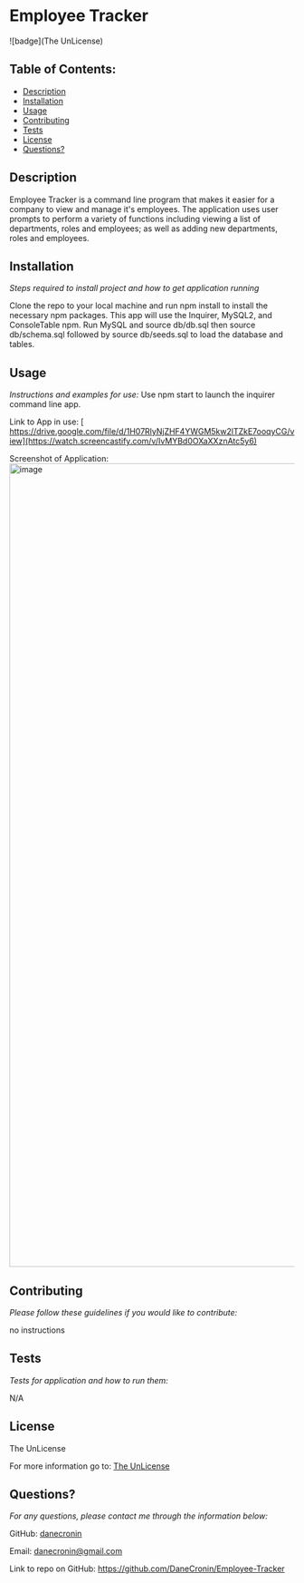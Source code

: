 # Employee Tracker
  ![badge](The UnLicense)

  ## Table of Contents:
  * [Description](#Description)
  * [Installation](#installation)
  * [Usage](#usage)
  * [Contributing](#Contributing)
  * [Tests](#Tests)
  * [License](#License)
  * [Questions?](#questions)

  ## Description
   Employee Tracker is a command line program that makes it easier for a company to view and manage it's employees. The application uses user prompts to perform a variety of functions including viewing a list of departments, roles and employees; as well as adding new departments, roles and employees.

  ## Installation
  *Steps required to install project and how to get application running*
  
  Clone the repo to your local machine and run npm install to install the necessary npm packages. This app will use the Inquirer, MySQL2, and ConsoleTable npm. Run MySQL and source db/db.sql then source db/schema.sql followed by source db/seeds.sql to load the database and tables. 

  ## Usage
  *Instructions and examples for use:*
  Use npm start to launch the inquirer command line app.
  
  Link to App in use: 
[ https://drive.google.com/file/d/1H07RlyNjZHF4YWGM5kw2lTZkE7ooqyCG/view](https://watch.screencastify.com/v/IvMYBd0OXaXXznAtc5y6)

Screenshot of Application:
<img width="1418" alt="image" src="https://user-images.githubusercontent.com/107944830/194205979-706ce454-d874-4b2d-8379-2a627236df00.png">

  

  
  ## Contributing
  *Please follow these guidelines if you would like to contribute:*

  no instructions 

  ## Tests
  *Tests for application and how to run them:*

  N/A

  ## License
  
  The UnLicense

  For more information go to: [The UnLicense]()

  ## Questions?

  *For any questions, please contact me through the information below:*
 
  GitHub: [danecronin](https://github.com/danecronin)

  Email: danecronin@gmail.com

  Link to repo on GitHub: https://github.com/DaneCronin/Employee-Tracker

